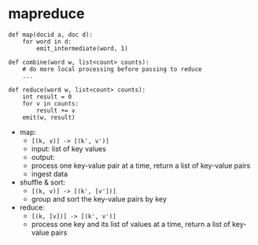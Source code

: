 # mapreduce

```
def map(docid a, doc d):
    for word in d:
        emit_intermediate(word, 1)

def combine(word w, list<count> counts):
    # do more local processing before passing to reduce
    ...

def reduce(word w, list<count> counts):
    int result = 0
    for v in counts:
        result += v
    emit(w, result)
```

- map:
     - `[(k, v)] -> [(k', v')]`
     - input: list of key values
     - output: 
     - process one key-value pair at a time, return a list of key-value pairs
     - ingest data
- shuffle & sort:
     - `[(k, v)] -> [(k', [v'])]`
     - group and sort the key-value pairs by key
- reduce:
     - `[(k, [v])] -> [(k', v')]`
     - process one key and its list of values at a time, return a list of key-value pairs
